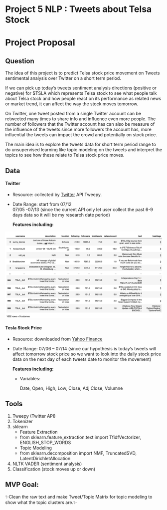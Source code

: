# Project 5 NLP : Tweets about Telsa Stock

# Project Proposal


## Question


The idea of this project is to predict Telsa stock price movement on Tweets sentimental analysis over Twitter on a short term period. 

If we can pick up today’s tweets sentiment analysis directions (positive or negative) for $TSLA which represents Telsa stock to see what people talk about Telsa stock and how people react on its performance as related news or market trend, it can affect the way the stock moves tomorrow. 

On Twitter, one tweet posted from a single Twitter account can be retweeted many times to share info and influence even more people. The number of followers that the Twitter account has can also be measure of the influence of the tweets since more followers the account has, more influential the tweets can impact the crowd and potentially on stock price.

The main idea is to explore the tweets data for short term period range to do unsupervised learning like topic modeling on the tweets and interpret the topics to see how these relate to Telsa stock price moves.


## Data


#### Twitter
-  Resource: collected by [Twitter](https://twitter.com) API Tweepy.

-  Date Range: start from 07/12   
               07/05 -07/13 (since the current API only let user collect the past 6-9 days data so it will be my research date period)

	__Features including:__
	
<img src="https://github.com/SYNYC/5_Project_Tweets_about_Tesla_Stock/blob/main/charts/tweets_raw.png">


#### Tesla Stock Price
-  Resource: downloaded from [Yahoo Finance](https://finance.yahoo.com)

-  Date Range: 07/06 – 07/14 (since our hypothesis is today’s tweets will affect tomorrow stock price so we want to look into the daily stock price data on the next day of each tweets date to monitor the movement)



	__Features including:__
	- Variables: 

		Date, Open, High, Low, Close, Adj Close, Volumne 
	






## Tools
1. Tweepy (Twitter API)
2. Tokenizer
3. sklearn
	- Feature Extraction
    * from sklearn.feature_extraction.text import TfidfVectorizer, ENGLISH_STOP_WORDS
    - Topic Modeling
    * from sklearn.decomposition import NMF, TruncatedSVD, LatentDirichletAllocation
4. NLTK VADER (sentiment analysis)
5. Classification (stock moves up or down)





## MVP Goal:

✨Clean the raw text and make Tweet/Topic Matrix for topic modeling to show what the topic clusters are.✨

